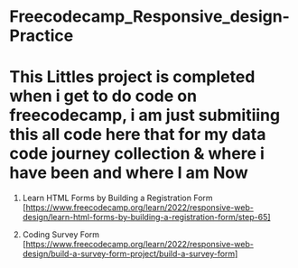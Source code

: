 # Freecodecamp_Responsive_design-Practice
# This Littles project is completed when i get to do code on freecodecamp, i am just submitiing this all code here that for my data code journey collection & where i have been and where I am Now 
1. Learn HTML Forms by Building a Registration Form  [https://www.freecodecamp.org/learn/2022/responsive-web-design/learn-html-forms-by-building-a-registration-form/step-65]

2. Coding Survey Form [https://www.freecodecamp.org/learn/2022/responsive-web-design/build-a-survey-form-project/build-a-survey-form]
